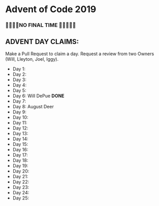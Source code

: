 # Advent of Code 2019

### 🦀🦀🦀🦀NO FINAL TIME 🦀🦀🦀🦀🦀

## ADVENT DAY CLAIMS: 
Make a Pull Request to claim a day. Request a review from two Owners (Will, Lleyton, Joel, Iggy).

- Day 1:
- Day 2:
- Day 3:
- Day 4:
- Day 5:
- Day 6: Will DePue **DONE**
- Day 7:
- Day 8: August Deer
- Day 9:
- Day 10:
- Day 11:
- Day 12:
- Day 13:
- Day 14:
- Day 15:
- Day 16:
- Day 17:
- Day 18:
- Day 19:
- Day 20:
- Day 21:
- Day 22:
- Day 23:
- Day 24:
- Day 25:
